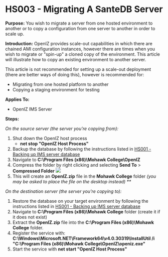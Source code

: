 # HS003 - Migrating A SanteDB Server

**Purpose:** You wish to migrate a server from one hosted environment to another or to copy a configuration from one server to another in order to scale up.

**Introduction:** OpenIZ provides scale-out capabilities in which there are chained AMI configuration instances, however there are times when you wish to migrate or "spin-up" a cloned copy of the environment. This article will illustrate how to copy an existing environment to another server.

This article is not recommended for setting up a scale-out deployment \(there are better ways of doing this\), however is recommended for:

* Migrating from one hosted platform to another
* Copying a staging environment for testing

**Applies To:**

* OpenIZ IMS Server

**Steps:**

_On the source server \(the server you're copying from\):_

1. Shut down the OpenIZ host process
   * **net stop "OpenIZ Host Process"**
2. Backup the database by following the instructions listed in [HS001 - Backing up IMS server database](https://github.com/mohawkmedic/openiz-knowledge-base/tree/ebda3706cc82d21b6c3de8bb26b1dee9f2f3c392/kb011-backing-up-ims-server-database.html)
3. Navigate to **C:\Program Files \(x86\)\Mohawk College\OpenIZ**
4. Compress the folder by right clicking and selecting **Send To** &gt; **Compressed Folder** ![](https://github.com/santedb/dev-doc/tree/9b45e644816a9036372ab34507ea733c8b7af72b/santedb/sdb-kb/.gitbook/assets/hs003-compress.png)
5. This will create an **OpenIZ.zip** file in the **Mohawk College** folder _\(you may be asked to place the file on the desktop instead\)_   _\*\*_

_On the destination server \(the server you're copying to\):_

1. Restore the database on your target environment by following the instructions listed in [HS001 - Backing up IMS server database](https://github.com/mohawkmedic/openiz-knowledge-base/tree/ebda3706cc82d21b6c3de8bb26b1dee9f2f3c392/kb011-backing-up-ims-server-database.html)
2. Navigate to **C:\Program Files \(x86\)\Mohawk College** folder \(create it if it does not exist\)
3. Extract the **OpenIZ.zip** file into the **C:\Program Files \(x86\)\Mohawk College** folder.
4. Register the service with: **C:\Windows\Microsoft.NET\Framework64\v4.0.30319\InstallUtil /i "C:\Program Files \(x86\)\Mohawk College\OpenIZ\openiz.exe"**
5. Start the service with **net start "OpenIZ Host Process"**

